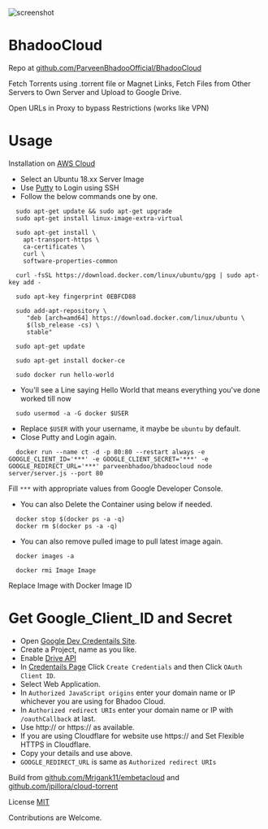 ![screenshot](https://raw.githubusercontent.com/ParveenBhadooOfficial/BhadooCloud/master/.github/screenshot01.png)

# BhadooCloud

Repo at [github.com/ParveenBhadooOfficial/BhadooCloud](https://github.com/ParveenBhadooOfficial/BhadooCloud)

Fetch Torrents using .torrent file or Magnet Links, Fetch Files from Other Servers to Own Server and Upload to Google Drive.

Open URLs in Proxy to bypass Restrictions (works like VPN)


# Usage

Installation on [AWS Cloud](https://aws.amazon.com/ec2/)

* Select an Ubuntu 18.xx Server Image
* Use [Putty](https://www.putty.org/) to Login using SSH
* Follow the below commands one by one.

```
  sudo apt-get update && sudo apt-get upgrade
  sudo apt-get install linux-image-extra-virtual
```

```
  sudo apt-get install \
    apt-transport-https \
    ca-certificates \
    curl \
    software-properties-common
```

```
  curl -fsSL https://download.docker.com/linux/ubuntu/gpg | sudo apt-key add -
```

```
  sudo apt-key fingerprint 0EBFCD88
```

```
  sudo add-apt-repository \
     "deb [arch=amd64] https://download.docker.com/linux/ubuntu \
     $(lsb_release -cs) \
     stable"
```

```
  sudo apt-get update
```

```
  sudo apt-get install docker-ce
```

```
  sudo docker run hello-world
```

* You'll see a Line saying Hello World that means everything you've done worked till now

```
  sudo usermod -a -G docker $USER
```

* Replace `$USER` with your username, it maybe be `ubuntu` by default.
* Close Putty and Login again.

```
  docker run --name ct -d -p 80:80 --restart always -e GOOGLE_CLIENT_ID='***' -e GOOGLE_CLIENT_SECRET='***' -e GOOGLE_REDIRECT_URL='***' parveenbhadoo/bhadoocloud node server/server.js --port 80
```

Fill `***` with appropriate values from Google Developer Console.

* You can also Delete the Container using below if needed.

```
  docker stop $(docker ps -a -q)
  docker rm $(docker ps -a -q)
```

* You can also remove pulled image to pull latest image again.

```
  docker images -a
  
  docker rmi Image Image
```

Replace Image with Docker Image ID

# Get Google_Client_ID and Secret

* Open [Google Dev Credentails Site](https://console.developers.google.com/apis/credentials).
* Create a Project, name as you like.
* Enable [Drive API](https://console.developers.google.com/apis/library/drive.googleapis.com)
* In [Credentails Page](https://console.developers.google.com/apis/credentials) Click `Create Credentials` and then Click `OAuth Client ID`.
* Select Web Application.
* In `Authorized JavaScript origins` enter your domain name or IP whichever you are using for Bhadoo Cloud.
* In `Authorized redirect URIs` enter your domain name or IP with `/oauthCallback` at last.
* Use http:// or https:// as available.
* If you are using Cloudflare for website use https:// and Set Flexible HTTPS in Cloudflare.
* Copy your details and use above.
* `GOOGLE_REDIRECT_URL` is same as `Authorized redirect URIs`

Build from [github.com/Mrigank11/embetacloud](https://github.com/Mrigank11/embetacloud) and [github.com/jpillora/cloud-torrent](https://github.com/jpillora/cloud-torrent)

License [MIT](https://github.com/ParveenBhadooOfficial/BhadooCloud/blob/master/LICENSE)

Contributions are Welcome.
